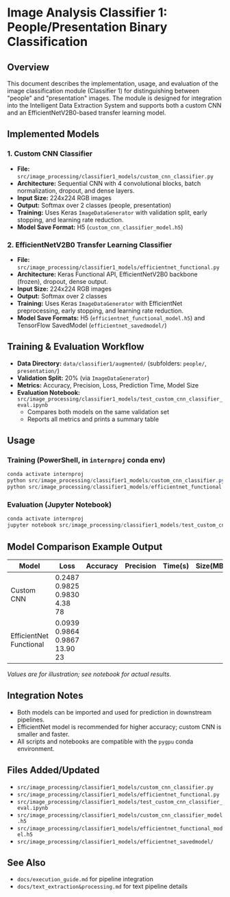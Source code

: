 # Image Analysis Classifier 1: People/Presentation Binary Classification

## Overview
This document describes the implementation, usage, and evaluation of the image classification module (Classifier 1) for distinguishing between "people" and "presentation" images. The module is designed for integration into the Intelligent Data Extraction System and supports both a custom CNN and an EfficientNetV2B0-based transfer learning model.

## Implemented Models

### 1. Custom CNN Classifier
- **File:** `src/image_processing/classifier1_models/custom_cnn_classifier.py`
- **Architecture:** Sequential CNN with 4 convolutional blocks, batch normalization, dropout, and dense layers.
- **Input Size:** 224x224 RGB images
- **Output:** Softmax over 2 classes (people, presentation)
- **Training:** Uses Keras `ImageDataGenerator` with validation split, early stopping, and learning rate reduction.
- **Model Save Format:** H5 (`custom_cnn_classifier_model.h5`)

### 2. EfficientNetV2B0 Transfer Learning Classifier
- **File:** `src/image_processing/classifier1_models/efficientnet_functional.py`
- **Architecture:** Keras Functional API, EfficientNetV2B0 backbone (frozen), dropout, dense output.
- **Input Size:** 224x224 RGB images
- **Output:** Softmax over 2 classes
- **Training:** Uses Keras `ImageDataGenerator` with EfficientNet preprocessing, early stopping, and learning rate reduction.
- **Model Save Formats:** H5 (`efficientnet_functional_model.h5`) and TensorFlow SavedModel (`efficientnet_savedmodel/`)

## Training & Evaluation Workflow

- **Data Directory:** `data/classifier1/augmented/` (subfolders: `people/`, `presentation/`)
- **Validation Split:** 20% (via `ImageDataGenerator`)
- **Metrics:** Accuracy, Precision, Loss, Prediction Time, Model Size
- **Evaluation Notebook:** `src/image_processing/classifier1_models/test_custom_cnn_classifier_eval.ipynb`
    - Compares both models on the same validation set
    - Reports all metrics and prints a summary table

## Usage

### Training (PowerShell, in `internproj` conda env)
```powershell
conda activate internproj
python src/image_processing/classifier1_models/custom_cnn_classifier.py --train
python src/image_processing/classifier1_models/efficientnet_functional.py --train
```

### Evaluation (Jupyter Notebook)
```powershell
conda activate internproj
jupyter notebook src/image_processing/classifier1_models/test_custom_cnn_classifier_eval.ipynb
```

## Model Comparison Example Output
| Model                   | Loss   | Accuracy | Precision | Time(s) | Size(MB) |
|-------------------------|--------|----------|-----------|---------|----------|
| Custom CNN              |0.2487     0.9825     0.9830       4.38      78
| EfficientNet Functional | 0.0939     0.9864     0.9867      13.90      23

*Values are for illustration; see notebook for actual results.*

## Integration Notes
- Both models can be imported and used for prediction in downstream pipelines.
- EfficientNet model is recommended for higher accuracy; custom CNN is smaller and faster.
- All scripts and notebooks are compatible with the `pygpu` conda environment.

## Files Added/Updated
- `src/image_processing/classifier1_models/custom_cnn_classifier.py`
- `src/image_processing/classifier1_models/efficientnet_functional.py`
- `src/image_processing/classifier1_models/test_custom_cnn_classifier_eval.ipynb`
- `src/image_processing/classifier1_models/custom_cnn_classifier_model.h5`
- `src/image_processing/classifier1_models/efficientnet_functional_model.h5`
- `src/image_processing/classifier1_models/efficientnet_savedmodel/`

## See Also
- `docs/execution_guide.md` for pipeline integration
- `docs/text_extraction&processing.md` for text pipeline details
